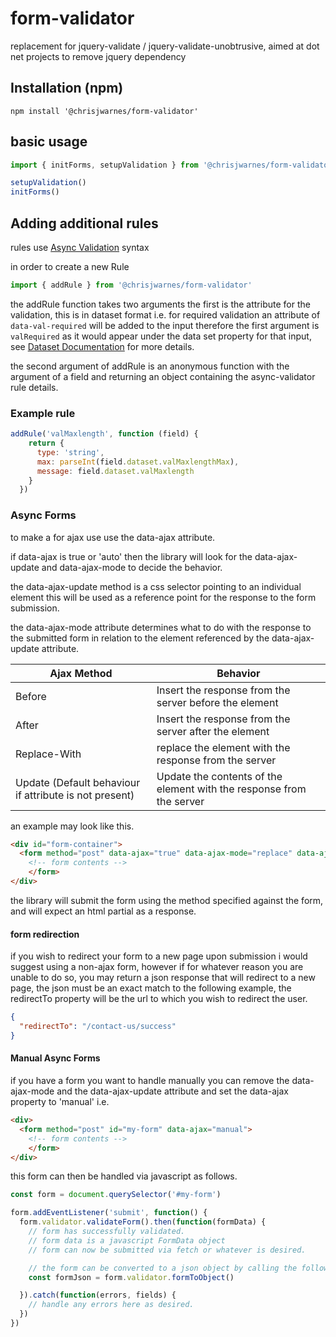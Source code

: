 # form-validator
replacement for jquery-validate / jquery-validate-unobtrusive, aimed at dot net projects to remove jquery dependency

## Installation (npm)
```
npm install '@chrisjwarnes/form-validator'

```

## basic usage

```javascript
import { initForms, setupValidation } from '@chrisjwarnes/form-validator'

setupValidation()
initForms()

```

## Adding additional rules

rules use [Async Validation](https://github.com/yiminghe/async-validator) syntax

in order to create a new Rule 

```javascript
import { addRule } from '@chrisjwarnes/form-validator'

```

the addRule function takes two arguments the first is the attribute for the validation, this is in dataset format i.e. for required validation an attribute of `data-val-required` will be added to the input therefore the first argument is `valRequired` as it would appear under the data set property for that input, see [Dataset Documentation](https://developer.mozilla.org/en-US/docs/Web/API/HTMLElement/dataset) for more details.

the second argument of addRule is an anonymous function with the argument of a field and returning an object containing the async-validator rule details.

### Example rule
```javascript
addRule('valMaxlength', function (field) {
    return {
      type: 'string',
      max: parseInt(field.dataset.valMaxlengthMax),
      message: field.dataset.valMaxlength
    }
  })

```

### Async Forms

to make a for ajax use use the data-ajax attribute.

if data-ajax is true or 'auto' then the library will look for the data-ajax-update and data-ajax-mode to decide the behavior.

the data-ajax-update method is a css selector pointing to an individual element this will be used as a reference point for the response to the form submission.

the data-ajax-mode attribute determines what to do with the response to the submitted form in relation to the element referenced by the data-ajax-update attribute.

| Ajax Method                                             | Behavior                                                              |
| ------------------------------------------------------  | --------------------------------------------------------------------  |
| Before                                                  | Insert the response from the server before the element                |
| After                                                   | Insert the response from the server after the element                 |
| Replace-With                                            | replace the element with the response from the server                 |
| Update (Default behaviour if attribute is not present)  | Update the contents of the element  with the response from the server |

an example may look like this.

```html
<div id="form-container">
  <form method="post" data-ajax="true" data-ajax-mode="replace" data-ajax-update="#form-container" >
    <!-- form contents -->
    </form>
</div>

```

the library will submit the form using the method specified against the form, and will expect an html partial as a response.

#### form redirection

if you wish to redirect your form to a new page upon submission i would suggest using a non-ajax form, however if for whatever reason you are unable to do so, you may return a json response that will redirect to a new page, the json must be an exact match to the following example, the redirectTo property will be the url to which you wish to redirect the user.

```json
{
  "redirectTo": "/contact-us/success" 
}

```

#### Manual Async Forms

if you have a form you want to handle manually you can remove the data-ajax-mode and the data-ajax-update attribute and set the data-ajax property to 'manual' i.e.


```html
<div>
  <form method="post" id="my-form" data-ajax="manual">
    <!-- form contents -->
    </form>
</div>

```
this form can then be handled via javascript as follows.

```javascript
const form = document.querySelector('#my-form')

form.addEventListener('submit', function() {
  form.validator.validateForm().then(function(formData) {
    // form has successfully validated.
    // form data is a javascript FormData object
    // form can now be submitted via fetch or whatever is desired.

    // the form can be converted to a json object by calling the following
    const formJson = form.validator.formToObject()

  }).catch(function(errors, fields) {
    // handle any errors here as desired.
  })
})

```